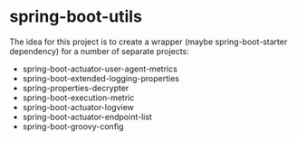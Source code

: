# spring-boot-utils

The idea for this project is to create a wrapper (maybe spring-boot-starter dependency) for a number of separate projects:
- spring-boot-actuator-user-agent-metrics
- spring-boot-extended-logging-properties
- spring-properties-decrypter
- spring-boot-execution-metric
- spring-boot-actuator-logview
- spring-boot-actuator-endpoint-list
- spring-boot-groovy-config
